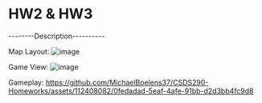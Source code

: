 # HW2 & HW3
--------Description----------

Map Layout:
![image](https://github.com/MichaelBoelens37/CSDS290-Homeworks/assets/112408082/1d47055c-dba7-4a61-bf1f-1ceeab99f29b)

Game View:
![image](https://github.com/MichaelBoelens37/CSDS290-Homeworks/assets/112408082/646ed5fd-491b-498a-9b34-2d919488a6d2)

Gameplay:
https://github.com/MichaelBoelens37/CSDS290-Homeworks/assets/112408082/0fedadad-5eaf-4afe-91bb-d2d3bb4fc9d8

